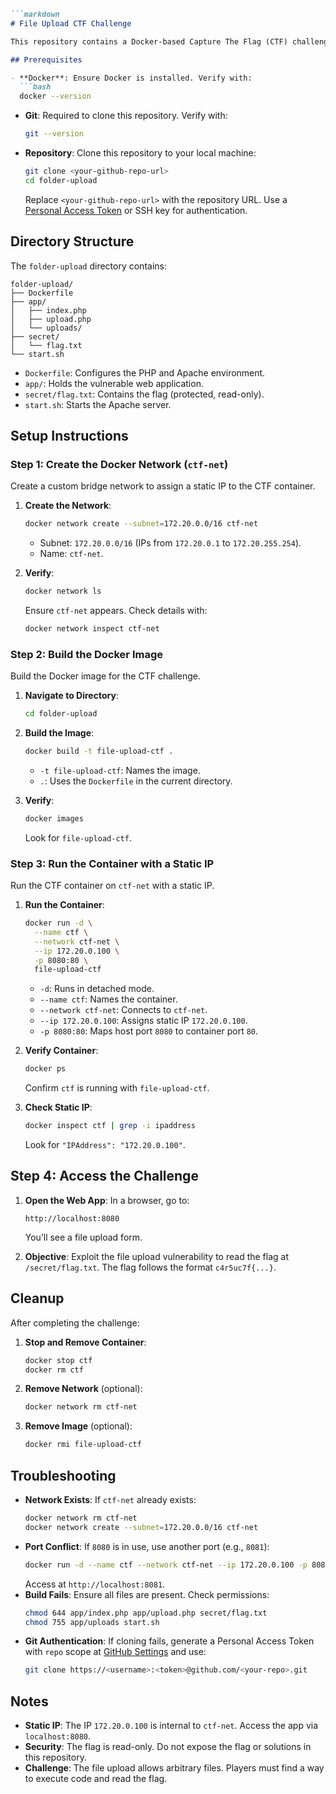 
```markdown
```markdown
# File Upload CTF Challenge

This repository contains a Docker-based Capture The Flag (CTF) challenge focused on a file upload vulnerability. The challenge runs in a containerized web application, accessible via a browser, where players must exploit the vulnerability to retrieve a hidden flag stored at `/secret/flag.txt`. This README explains how to set up a custom Docker network (`ctf-net`) with a static IP for the container and how to build and run the challenge.

## Prerequisites

- **Docker**: Ensure Docker is installed. Verify with:
  ```bash
  docker --version
  ```
- **Git**: Required to clone this repository. Verify with:
  ```bash
  git --version
  ```
- **Repository**: Clone this repository to your local machine:
  ```bash
  git clone <your-github-repo-url>
  cd folder-upload
  ```
  Replace `<your-github-repo-url>` with the repository URL. Use a [Personal Access Token](https://github.com/settings/tokens) or SSH key for authentication.

## Directory Structure

The `folder-upload` directory contains:

```
folder-upload/
├── Dockerfile
├── app/
│   ├── index.php
│   ├── upload.php
│   └── uploads/
├── secret/
│   └── flag.txt
└── start.sh
```

- `Dockerfile`: Configures the PHP and Apache environment.
- `app/`: Holds the vulnerable web application.
- `secret/flag.txt`: Contains the flag (protected, read-only).
- `start.sh`: Starts the Apache server.

## Setup Instructions

### Step 1: Create the Docker Network (`ctf-net`)

Create a custom bridge network to assign a static IP to the CTF container.

1. **Create the Network**:
   ```bash
   docker network create --subnet=172.20.0.0/16 ctf-net
   ```
   - Subnet: `172.20.0.0/16` (IPs from `172.20.0.1` to `172.20.255.254`).
   - Name: `ctf-net`.

2. **Verify**:
   ```bash
   docker network ls
   ```
   Ensure `ctf-net` appears. Check details with:
   ```bash
   docker network inspect ctf-net
   ```

### Step 2: Build the Docker Image

Build the Docker image for the CTF challenge.

1. **Navigate to Directory**:
   ```bash
   cd folder-upload
   ```

2. **Build the Image**:
   ```bash
   docker build -t file-upload-ctf .
   ```
   - `-t file-upload-ctf`: Names the image.
   - `.`: Uses the `Dockerfile` in the current directory.

3. **Verify**:
   ```bash
   docker images
   ```
   Look for `file-upload-ctf`.

### Step 3: Run the Container with a Static IP

Run the CTF container on `ctf-net` with a static IP.

1. **Run the Container**:
   ```bash
   docker run -d \
     --name ctf \
     --network ctf-net \
     --ip 172.20.0.100 \
     -p 8080:80 \
     file-upload-ctf
   ```
   - `-d`: Runs in detached mode.
   - `--name ctf`: Names the container.
   - `--network ctf-net`: Connects to `ctf-net`.
   - `--ip 172.20.0.100`: Assigns static IP `172.20.0.100`.
   - `-p 8080:80`: Maps host port `8080` to container port `80`.

2. **Verify Container**:
   ```bash
   docker ps
   ```
   Confirm `ctf` is running with `file-upload-ctf`.

3. **Check Static IP**:
   ```bash
   docker inspect ctf | grep -i ipaddress
   ```
   Look for `"IPAddress": "172.20.0.100"`.

## Step 4: Access the Challenge

1. **Open the Web App**:
   In a browser, go to:
   ```
   http://localhost:8080
   ```
   You’ll see a file upload form.

2. **Objective**:
   Exploit the file upload vulnerability to read the flag at `/secret/flag.txt`. The flag follows the format `c4r5uc7f{...}`.

## Cleanup

After completing the challenge:

1. **Stop and Remove Container**:
   ```bash
   docker stop ctf
   docker rm ctf
   ```

2. **Remove Network** (optional):
   ```bash
   docker network rm ctf-net
   ```

3. **Remove Image** (optional):
   ```bash
   docker rmi file-upload-ctf
   ```

## Troubleshooting

- **Network Exists**:
  If `ctf-net` already exists:
  ```bash
  docker network rm ctf-net
  docker network create --subnet=172.20.0.0/16 ctf-net
  ```
- **Port Conflict**:
  If `8080` is in use, use another port (e.g., `8081`):
  ```bash
  docker run -d --name ctf --network ctf-net --ip 172.20.0.100 -p 8081:80 file-upload-ctf
  ```
  Access at `http://localhost:8081`.
- **Build Fails**:
  Ensure all files are present. Check permissions:
  ```bash
  chmod 644 app/index.php app/upload.php secret/flag.txt
  chmod 755 app/uploads start.sh
  ```
- **Git Authentication**:
  If cloning fails, generate a Personal Access Token with `repo` scope at [GitHub Settings](https://github.com/settings/tokens) and use:
  ```bash
  git clone https://<username>:<token>@github.com/<your-repo>.git
  ```

## Notes

- **Static IP**: The IP `172.20.0.100` is internal to `ctf-net`. Access the app via `localhost:8080`.
- **Security**: The flag is read-only. Do not expose the flag or solutions in this repository.
- **Challenge**: The file upload allows arbitrary files. Players must find a way to execute code and read the flag.

